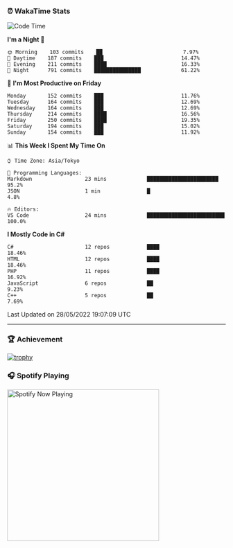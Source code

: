 ### ⏰ WakaTime Stats


<!--START_SECTION:waka-->
![Code Time](http://img.shields.io/badge/Code%20Time-0%20secs-blue)

**I'm a Night 🦉** 

```text
🌞 Morning    103 commits    ██                          7.97% 
🌆 Daytime    187 commits    ███                         14.47% 
🌃 Evening    211 commits    ████                        16.33% 
🌙 Night      791 commits    ███████████████             61.22%

```
📅 **I'm Most Productive on Friday** 

```text
Monday       152 commits    ███                         11.76% 
Tuesday      164 commits    ███                         12.69% 
Wednesday    164 commits    ███                         12.69% 
Thursday     214 commits    ████                        16.56% 
Friday       250 commits    ████                        19.35% 
Saturday     194 commits    ███                         15.02% 
Sunday       154 commits    ███                         11.92%

```


📊 **This Week I Spent My Time On** 

```text
⌚︎ Time Zone: Asia/Tokyo

💬 Programming Languages: 
Markdown                 23 mins             ███████████████████████     95.2% 
JSON                     1 min               █                           4.8%

🔥 Editors: 
VS Code                  24 mins             █████████████████████████   100.0%

```

**I Mostly Code in C#** 

```text
C#                       12 repos            ████                        18.46% 
HTML                     12 repos            ████                        18.46% 
PHP                      11 repos            ████                        16.92% 
JavaScript               6 repos             ██                          9.23% 
C++                      5 repos             ██                          7.69%

```



 Last Updated on 28/05/2022 19:07:09 UTC
<!--END_SECTION:waka-->

---

### 🏆 Achievement

[![trophy](https://github-profile-trophy.vercel.app/?username=Slime-hatena&theme=flat&no-bg=true&no-frame=true&column=8)](https://github.com/ryo-ma/github-profile-trophy)

### 🎧 Spotify Playing

[<img src="https://spotify-now-playing-slime-hatena.vercel.app/api/spotify-playing" alt="Spotify Now Playing" width="350" />](https://open.spotify.com/user/slime_hatena)

<!--
**Slime-hatena/Slime-hatena** is a ✨ _special_ ✨ repository because its `README.md` (this file) appears on your GitHub profile.

Here are some ideas to get you started:

- 🔭 I’m currently working on ...
- 🌱 I’m currently learning ...
- 👯 I’m looking to collaborate on ...
- 🤔 I’m looking for help with ...
- 💬 Ask me about ...
- 📫 How to reach me: ...
- 😄 Pronouns: ...
- ⚡ Fun fact: ...
-->
